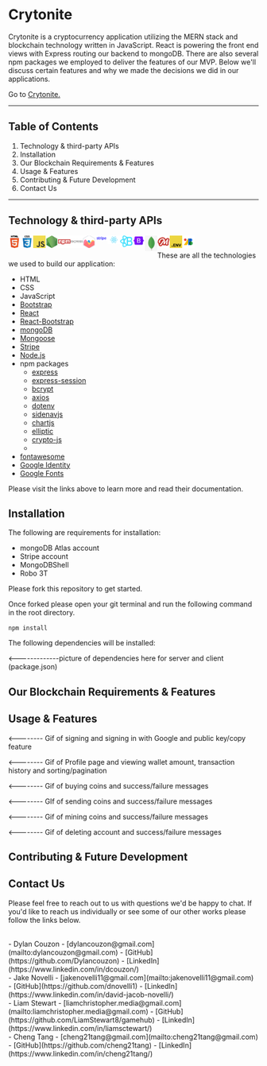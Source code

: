 # Crytonite

Crytonite is a cryptocurrency application utilizing the MERN stack and blockchain technology written in JavaScript. React is powering the front end views with Express routing our backend to mongoDB. There are also several npm packages we employed to deliver the features of our MVP. Below we'll discuss certain features and why we made the decisions we did in our applications.

Go to [Crytonite.](https://cryptonite.azurewebsites.net/)


<hr>

## Table of Contents

1. Technology & third-party APIs
2. Installation
3. Our Blockchain Requirements & Features
4. Usage & Features
5. Contributing & Future Development
6. Contact Us

<hr>


## Technology & third-party APIs

<img align="left" alt="html" width="25x" src="./client/public/assets/icons/html5.png"/> &nbsp;
<img align="left" alt="css" width="25x" src="./client/public/assets/icons/css.png"/> &nbsp;
<img align="left" alt="javascript" width="25x" src="./client/public/assets/icons/javascript.png"/> &nbsp;
<img align="left" alt="nodejs" width="25x" src="./client/public/assets/icons/nodejs.png"/> &nbsp;
<img align="left" alt="npm" width="25x" src="./client/public/assets/icons/npm-2.png"/> &nbsp;
<img align="left" alt="express" width="25x" src="./client/public/assets/icons/express.png"/> &nbsp;
<img align="left" alt="chartjs" width="25x" src="./client/public/assets/icons/chartjs.png"/> &nbsp;
<img align="left" alt="stripe" width="25x" src="./client/public/assets/icons/stripe.png"/> &nbsp;
<img align="left" alt="react" width="25x" src="./client/public/assets/icons/react.png"/> &nbsp;
<img align="left" alt="react-boostrap" width="25x" src="./client/public/assets/icons/react-bootstrap.png"/> &nbsp;
<img align="left" alt="boostrap" width="25x" src="./client/public/assets/icons/bootstrap.png"/> &nbsp;
<img align="left" alt="mongoDB" width="25x" src="./client/public/assets/icons/atlas-mongoDB-1.png"/> &nbsp;
<img align="left" alt="mongoose" width="25x" src="./client/public/assets/icons/mongoose.png"/> &nbsp;
<img align="left" alt="dotenv" width="25x" src="./client/public/assets/icons/dotenv.png"/> &nbsp;
<img align="left" alt="googlefonts" width="25x" src="./client/public/assets/icons/googlefonts.png"/> &nbsp;

These are all the technologies we used to build our application:

- HTML
- CSS
- JavaScript
- [Bootstrap](https://getbootstrap.com/)
- [React](https://reactjs.org/)
- [React-Bootstrap](https://react-bootstrap.github.io/)
- [mongoDB](https://www.mongodb.com/)
- [Mongoose](https://mongoosejs.com/)
- [Stripe](https://stripe.com/)
- [Node.js](https://nodejs.org/en/)
- npm packages
  - [express](https://www.npmjs.com/package/express)
  - [express-session](https://www.npmjs.com/package/express-session)
  - [bcrypt](https://www.npmjs.com/package/bcrypt)
  - [axios](https://www.npmjs.com/package/axios)
  - [dotenv](https://www.npmjs.com/package/dotenv)
  - [sidenavjs](https://www.npmjs.com/package/sidenavjs)
  - [chartjs](https://www.chartjs.org/)
  - [elliptic](https://www.npmjs.com/package/elliptic)
  - [crypto-js](https://www.npmjs.com/package/crypto-js)
  - 
- [fontawesome](https://fontawesome.com/)
- [Google Identity](https://developers.google.com/identity/sign-in/web/sign-in)
- [Google Fonts](https://fonts.google.com/)

Please visit the links above to learn more and read their documentation.

## Installation

The following are requirements for installation:

- mongoDB Atlas account
- Stripe account
- MongoDBShell
- Robo 3T

Please fork this repository to get started.

Once forked please open your git terminal and run the following command in the root directory.
```
npm install
```

The following dependencies will be installed:

<-------------picture of dependencies here for server and client (package.json)


## Our Blockchain Requirements & Features



## Usage & Features

<-------- Gif of signing and signing in with Google and public key/copy feature

<-------- Gif of Profile page and viewing wallet amount, transaction history and sorting/pagination

<-------- Gif of buying coins and success/failure messages

<-------- GIf of sending coins and success/failure messages

<-------- Gif of mining coins and success/failure messages

<-------- Gif of deleting account and success/failure messages


## Contributing & Future Development


## Contact Us

Please feel free to reach out to us with questions we'd be happy to chat. If you'd like to reach us individually or see some of our other works please follow the links below.

<br>
  - Dylan Couzon
    - [dylancouzon@gmail.com](mailto:dylancouzon@gmail.com)
    - [GitHub](https://github.com/Dylancouzon)
    - [LinkedIn](https://www.linkedin.com/in/dcouzon/)
<br>
  - Jake Novelli
    - [jakenovelli11@gmail.com](mailto:jakenovelli11@gmail.com)
    - [GitHub](https://github.com/dnovelli1)
    - [LinkedIn](https://www.linkedin.com/in/david-jacob-novelli/)
<br>
  - Liam Stewart
    - [liamchristopher.media@gmail.com](mailto:liamchristopher.media@gmail.com)
    - [GitHub](https://github.com/LiamStewart8/gamehub)
    - [LinkedIn](https://www.linkedin.com/in/liamsctewart/)
<br>
  - Cheng Tang
    - [cheng21tang@gmail.com](mailto:cheng21tang@gmail.com)
    - [GitHub](https://github.com/cheng21tang)
    - [LinkedIn](https://www.linkedin.com/in/cheng21tang/)
